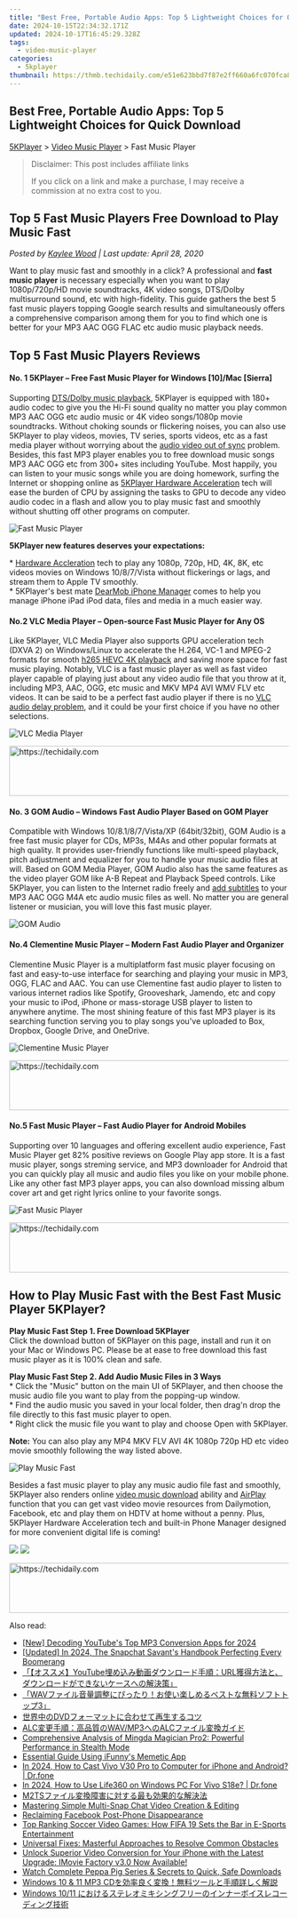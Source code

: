 ```yaml
---
title: "Best Free, Portable Audio Apps: Top 5 Lightweight Choices for Quick Download"
date: 2024-10-15T22:34:32.171Z
updated: 2024-10-17T16:45:29.328Z
tags:
  - video-music-player
categories:
  - 5kplayer
thumbnail: https://thmb.techidaily.com/e51e623bbd7f87e2ff660a6fc070fca8d466d4d3f6c324fafe071963e5716ae7.jpg
---
```


## Best Free, Portable Audio Apps: Top 5 Lightweight Choices for Quick Download

[5KPlayer](https://tools.techidaily.com/5kplayer/products/) \> [Video Music Player](https://tools.techidaily.com/5kplayer/video-music-player/) \> Fast Music Player

>  Disclaimer: This post includes affiliate links
>
>  If you click on a link and make a purchase, I may receive a commission at no extra cost to you.
>

## Top 5 Fast Music Players Free Download to Play Music Fast

 _Posted by [Kaylee Wood](https://www.quora.com/profile/Amanda-Hu-21) | Last update: April 28, 2020_

Want to play music fast and smoothly in a click? A professional and **fast music player** is necessary especially when you want to play 1080p/720p/HD movie soundtracks, 4K video songs, DTS/Dolby multisurround sound, etc with high-fidelity. This guide gathers the best 5 fast music players topping Google search results and simultaneously offers a comprehensive comparison among them for you to find which one is better for your MP3 AAC OGG FLAC etc audio music playback needs.

##  Top 5 Fast Music Players Reviews

#### **No. 1 5KPlayer – Free Fast Music Player for Windows \[10\]/Mac \[Sierra\]**

Supporting [DTS/Dolby music playback](https://tools.techidaily.com/5kplayer/video-music-player/), 5KPlayer is equipped with 180+ audio codec to give you the Hi-Fi sound quality no matter you play common MP3 AAC OGG etc audio music or 4K video songs/1080p movie soundtracks. Without choking sounds or flickering noises, you can also use 5KPlayer to play videos, movies, TV series, sports videos, etc as a fast media player without worrying about the [audio video out of sync](https://tools.techidaily.com/5kplayer/video-music-player/) problem. Besides, this fast MP3 player enables you to free download music songs MP3 AAC OGG etc from 300+ sites including YouTube. Most happily, you can listen to your music songs while you are doing homework, surfing the Internet or shopping online as [5KPlayer Hardware Acceleration](https://tools.techidaily.com/5kplayer/video-music-player/) tech will ease the burden of CPU by assigning the tasks to GPU to decode any video audio codec in a flash and allow you to play music fast and smoothly without shutting off other programs on computer. 

![Fast Music Player](https://www.5kplayer.com/video-music-player/img/fast-audio-player.jpg) 

**5KPlayer new features deserves your expectations:**

\* [Hardware Accleration](https://tools.techidaily.com/5kplayer/video-music-player/) tech to play any 1080p, 720p, HD, 4K, 8K, etc videos movies on Windows 10/8/7/Vista without flickerings or lags, and stream them to Apple TV smoothly.  
 \* 5KPlayer's best mate [DearMob iPhone Manager](https://tools.techidaily.com/5kplayer/iphone-manager/) comes to help you manage iPhone iPad iPod data, files and media in a much easier way.

#### **No.2 VLC Media Player – Open-source Fast Music Player for Any OS**

Like 5KPlayer, VLC Media Player also supports GPU acceleration tech (DXVA 2) on Windows/Linux to accelerate the H.264, VC-1 and MPEG-2 formats for smooth [h265 HEVC 4K playback](https://tools.techidaily.com/5kplayer/video-music-player/) and saving more space for fast music playing. Notably, VLC is a fast music player as well as fast video player capable of playing just about any video audio file that you throw at it, including MP3, AAC, OGG, etc music and MKV MP4 AVI WMV FLV etc videos. It can be said to be a perfect fast audio player if there is no [VLC audio delay problem](https://tools.techidaily.com/5kplayer/video-music-player/), and it could be your first choice if you have no other selections. 

![VLC Media Player](https://www.5kplayer.com/video-music-player/img/5kp-vlc-user-interface-zjy.jpg) 

<!-- affiliate ads begin -->
<a href="https://appsumo.8odi.net/c/5597632/2100533/7443" target="_top" id="2100533">
  <img src="//a.impactradius-go.com/display-ad/7443-2100533" border="0" alt="https://techidaily.com" width="728" height="90"/>
</a>
<img height="0" width="0" src="https://appsumo.8odi.net/i/5597632/2100533/7443" style="position:absolute;visibility:hidden;" border="0" />
<!-- affiliate ads end -->

#### **No. 3 GOM Audio – Windows Fast Audio Player Based on GOM Player**

Compatible with Windows 10/8.1/8/7/Vista/XP (64bit/32bit), GOM Audio is a free fast music player for CDs, MP3s, M4As and other popular formats at high quality. It provides user-friendly functions like multi-speed playback, pitch adjustment and equalizer for you to handle your music audio files at will. Based on GOM Media Player, GOM Audio also has the same features as the video player GOM like A-B Repeat and Playback Speed controls. Like 5KPlayer, you can listen to the Internet radio freely and [add subtitles](https://tools.techidaily.com/5kplayer/video-music-player/) to your MP3 AAC OGG M4A etc audio music files as well. No matter you are general listener or musician, you will love this fast music player.

![GOM Audio](https://www.5kplayer.com/video-music-player/img/gom-audio.jpg) 

#### **No.4 Clementine Music Player – Modern Fast Audio Player and Organizer**

Clementine Music Player is a multiplatform fast music player focusing on fast and easy-to-use interface for searching and playing your music in MP3, OGG, FLAC and AAC. You can use Clementine fast audio player to listen to various internet radios like Spotify, Grooveshark, Jamendo, etc and copy your music to iPod, iPhone or mass-storage USB player to listen to anywhere anytime. The most shining feature of this fast MP3 player is its searching function serving you to play songs you've uploaded to Box, Dropbox, Google Drive, and OneDrive. 

![Clementine Music Player](https://www.5kplayer.com/video-music-player/img/clementine.jpg) 

<!-- affiliate ads begin -->
<a href="https://ephamedtechinc.pxf.io/c/5597632/2123508/26400" target="_top" id="2123508">
  <img src="//a.impactradius-go.com/display-ad/26400-2123508" border="0" alt="https://techidaily.com" width="728" height="90"/>
</a>
<img height="0" width="0" src="https://ephamedtechinc.pxf.io/i/5597632/2123508/26400" style="position:absolute;visibility:hidden;" border="0" />
<!-- affiliate ads end -->

#### **No.5 Fast Music Player – Fast Audio Player for Android Mobiles**

Supporting over 10 languages and offering excellent audio experience, Fast Music Player get 82% positive reviews on Google Play app store. It is a fast music player, songs streming service, and MP3 downloader for Android that you can quickly play all music and audio files you like on your mobile phone. Like any other fast MP3 player apps, you can also download missing album cover art and get right lyrics online to your favorite songs.

![Fast Music Player](https://www.5kplayer.com/video-music-player/img/fast-music.jpg) 

<!-- affiliate ads begin -->
<a href="https://imp.i357552.net/c/5597632/863035/11832" target="_top" id="863035">
  <img src="//a.impactradius-go.com/display-ad/11832-863035" border="0" alt="https://techidaily.com" width="728" height="90"/>
</a>
<img height="0" width="0" src="https://imp.i357552.net/i/5597632/863035/11832" style="position:absolute;visibility:hidden;" border="0" />
<!-- affiliate ads end -->

## How to Play Music Fast with the Best Fast Music Player 5KPlayer?

**Play Music Fast Step 1\. Free Download 5KPlayer**  
 Click the download button of 5KPlayer on this page, install and run it on your Mac or Windows PC. Please be at ease to free download this fast music player as it is 100% clean and safe.

**Play Music Fast Step 2\. Add Audio Music Files in 3 Ways**  
 \* Click the "Music" button on the main UI of 5KPlayer, and then choose the music audio file you want to play from the popping-up window.  
 \* Find the audio music you saved in your local folder, then drag'n drop the file directly to this fast music player to open.  
 \* Right click the music file you want to play and choose Open with 5KPlayer.

**Note:** You can also play any MP4 MKV FLV AVI 4K 1080p 720p HD etc video movie smoothly following the way listed above.

![Play Music Fast](https://www.5kplayer.com/video-music-player/img/5kp-amr-player-02.jpg) 

Besides a fast music player to play any music audio file fast and smoothly, 5KPlayer also renders online [video music download](https://tools.techidaily.com/5kplayer/youtube-download/) ability and [AirPlay](https://tools.techidaily.com/5kplayer/airplay/) function that you can get vast video movie resources from Dailymotion, Facebook, etc and play them on HDTV at home without a penny. Plus, 5KPlayer Hardware Acceleration tech and built-in Phone Manager designed for more convenient digital life is coming!

[![](https://www.5kplayer.com/video-music-player/../button/freedownwhitewin.png)](https://tools.techidaily.com/5kplayer/products/) [![](https://www.5kplayer.com/video-music-player/../button/freedownbackmac.png)](https://tools.techidaily.com/5kplayer/products/)

<!-- affiliate ads begin -->
<a href="https://aligracehair.sjv.io/c/5597632/2115921/19272" target="_top" id="2115921">
  <img src="//a.impactradius-go.com/display-ad/19272-2115921" border="0" alt="https://techidaily.com" width="728" height="90"/>
</a>
<img height="0" width="0" src="https://aligracehair.sjv.io/i/5597632/2115921/19272" style="position:absolute;visibility:hidden;" border="0" />
<!-- affiliate ads end -->

<ins class="adsbygoogle"
     style="display:block"
     data-ad-format="autorelaxed"
     data-ad-client="ca-pub-7571918770474297"
     data-ad-slot="1223367746"></ins>

<ins class="adsbygoogle"
     style="display:block"
     data-ad-client="ca-pub-7571918770474297"
     data-ad-slot="8358498916"
     data-ad-format="auto"
     data-full-width-responsive="true"></ins>

<span class="atpl-alsoreadstyle">Also read:</span>
<div><ul>
<li><a href="https://youtube-sure.techidaily.com/ecoding-youtubes-top-mp3-conversion-apps-for-2024/"><u>[New] Decoding YouTube's Top MP3 Conversion Apps for 2024</u></a></li>
<li><a href="https://snapchat-videos.techidaily.com/updated-in-2024-the-snapchat-savants-handbook-perfecting-every-boomerang/"><u>[Updated] In 2024, The Snapchat Savant's Handbook Perfecting Every Boomerang</u></a></li>
<li><a href="https://eaxpv-info.techidaily.com/youtubeurl/"><u>「【オススメ】YouTube埋め込み動画ダウンロード手順：URL獲得方法と、ダウンロードができないケースへの解決策」</u></a></li>
<li><a href="https://video-ai-editor.techidaily.com/1726030282555-wav3/"><u>「WAVファイル音量調整にぴったり！お使い楽しめるベストな無料ソフトトップ3」</u></a></li>
<li><a href="https://video-ai-editor.techidaily.com/1726028391772-dvd/"><u>世界中のDVDフォーマットに合わせて再生するコツ</u></a></li>
<li><a href="https://video-ai-editor.techidaily.com/alcwavmp3alc/"><u>ALC変更手順：高品質のWAV/MP3へのALCファイル変換ガイド</u></a></li>
<li><a href="https://hardware-tips.techidaily.com/comprehensive-analysis-of-mingda-magician-pro2-powerful-performance-in-stealth-mode/"><u>Comprehensive Analysis of Mingda Magician Pro2: Powerful Performance in Stealth Mode</u></a></li>
<li><a href="https://extra-tips.techidaily.com/essential-guide-using-ifunnys-memetic-app/"><u>Essential Guide Using iFunny's Memetic App</u></a></li>
<li><a href="https://screen-mirror.techidaily.com/in-2024-how-to-cast-vivo-v30-pro-to-computer-for-iphone-and-android-drfone-by-drfone-android/"><u>In 2024, How to Cast Vivo V30 Pro to Computer for iPhone and Android? | Dr.fone</u></a></li>
<li><a href="https://phone-solutions.techidaily.com/in-2024-how-to-use-life360-on-windows-pc-for-vivo-s18e-drfone-by-drfone-virtual-android/"><u>In 2024, How to Use Life360 on Windows PC For Vivo S18e? | Dr.fone</u></a></li>
<li><a href="https://video-ai-editor.techidaily.com/1726029659117-m2ts/"><u>M2TSファイル変換障害に対する最も効果的な解決法</u></a></li>
<li><a href="https://tiktok-videos.techidaily.com/mastering-simple-multi-snap-chat-video-creation-and-editing/"><u>Mastering Simple Multi-Snap Chat Video Creation & Editing</u></a></li>
<li><a href="https://facebook.techidaily.com/reclaiming-facebook-post-phone-disappearance/"><u>Reclaiming Facebook Post-Phone Disappearance</u></a></li>
<li><a href="https://buynow-help.techidaily.com/top-ranking-soccer-video-games-how-fifa-19-sets-the-bar-in-e-sports-entertainment/"><u>Top Ranking Soccer Video Games: How FIFA 19 Sets the Bar in E-Sports Entertainment</u></a></li>
<li><a href="https://video-ai-editor.techidaily.com/universal-fixes-masterful-approaches-to-resolve-common-obstacles/"><u>Universal Fixes: Masterful Approaches to Resolve Common Obstacles</u></a></li>
<li><a href="https://video-ai-editor.techidaily.com/unlock-superior-video-conversion-for-your-iphone-with-the-latest-upgrade-imovie-factory-v30-now-available/"><u>Unlock Superior Video Conversion for Your iPhone with the Latest Upgrade: IMovie Factory v3.0 Now Available!</u></a></li>
<li><a href="https://video-ai-editor.techidaily.com/watch-complete-peppa-pig-series-and-secrets-to-quick-safe-downloads/"><u>Watch Complete Peppa Pig Series & Secrets to Quick, Safe Downloads</u></a></li>
<li><a href="https://video-ai-editor.techidaily.com/windows-10-and-11-mp3-cd/"><u>Windows 10 & 11 MP3 CDを効率良く変換！無料ツールと手順詳しく解説</u></a></li>
<li><a href="https://video-ai-editor.techidaily.com/1726026353071-windows-1011/"><u>Windows 10/11 におけるステレオミキシングフリーのインナーボイスレコーディング技術</u></a></li>
</ul></div>

